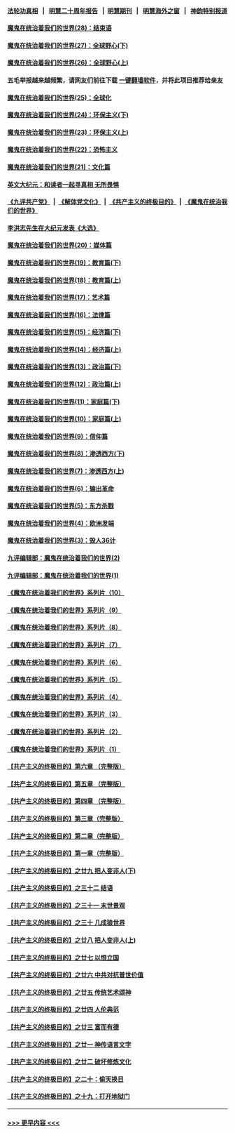 #### [法轮功真相](https://github.com/gfw-breaker/truth/blob/master/README.md?t=0) &nbsp;&nbsp;|&nbsp;&nbsp; [明慧二十周年报告](https://github.com/gfw-breaker/mh-reports/blob/master/README.md?t=0) &nbsp;&nbsp;|&nbsp;&nbsp;[明慧期刊](https://github.com/gfw-breaker/mh-qikan) &nbsp;&nbsp;|&nbsp;&nbsp; [明慧海外之窗](https://github.com/gfw-breaker/mh-news/blob/master/README.md?t=0) &nbsp;&nbsp;|&nbsp;&nbsp; [神韵特别报道](https://github.com/gfw-breaker/mh-news/blob/master/shenyun.md?t=0)
#### [魔鬼在统治着我们的世界(28)：结束语](../pages/nsc422/n10936246.md?t=06220152) 
#### [魔鬼在统治着我们的世界(27)：全球野心(下)](../pages/nsc422/n10928319.md?t=06220152) 
#### [魔鬼在统治着我们的世界(26)：全球野心(上)](../pages/nsc422/n10900318.md?t=06220152) 
#### 五毛举报越来越频繁，请网友们前往下载 [一键翻墙软件](https://github.com/gfw-breaker/ssr-accounts)，并将此项目推荐给亲友
#### [魔鬼在统治着我们的世界(25)：全球化](../pages/nsc422/n10788205.md?t=06220152) 
#### [魔鬼在统治着我们的世界(24)：环保主义(下)](../pages/nsc422/n10695307.md?t=06220152) 
#### [魔鬼在统治着我们的世界(23)：环保主义(上)](../pages/nsc422/n10688613.md?t=06220152) 
#### [魔鬼在统治着我们的世界(22)：恐怖主义](../pages/nsc422/n10614727.md?t=06220152) 
#### [魔鬼在统治着我们的世界(21)：文化篇](../pages/nsc422/n10597706.md?t=06220152) 
#### [英文大纪元：和读者一起寻真相 无所畏惧](../pages/nsc422/n12542027.md?t=06220152) 
#### [《九评共产党》](https://github.com/begood0513/9ping.md/blob/master/README.md) &nbsp;|&nbsp; [《解体党文化》](../../../../jtdwh.md/blob/master/README.md)  &nbsp;|&nbsp; [《共产主义的终极目的》](../../../../gczydzjmd.md/blob/master/README.md) &nbsp;|&nbsp; [《魔鬼在统治我们的世界》](../../../../mgztzwmdsj.md/blob/master/README.md) 
#### [李洪志先生在大纪元发表《大选》](../pages/nsc422/n12534746.md?t=06220152) 
#### [魔鬼在统治着我们的世界(20)：媒体篇](../pages/nsc422/n10586579.md?t=06220152) 
#### [魔鬼在统治着我们的世界(19)：教育篇(下)](../pages/nsc422/n10564808.md?t=06220152) 
#### [魔鬼在统治着我们的世界(18)：教育篇(上)](../pages/nsc422/n10526970.md?t=06220152) 
#### [魔鬼在统治着我们的世界(17)：艺术篇](../pages/nsc422/n10499093.md?t=06220152) 
#### [魔鬼在统治着我们的世界(16)：法律篇](../pages/nsc422/n10485969.md?t=06220152) 
#### [魔鬼在统治着我们的世界(15)：经济篇(下)](../pages/nsc422/n10469975.md?t=06220152) 
#### [魔鬼在统治着我们的世界(14)：经济篇(上)](../pages/nsc422/n10457370.md?t=06220152) 
#### [魔鬼在统治着我们的世界(13)：政治篇(下)](../pages/nsc422/n10448270.md?t=06220152) 
#### [魔鬼在统治着我们的世界(12)：政治篇(上)](../pages/nsc422/n10444576.md?t=06220152) 
#### [魔鬼在统治着我们的世界(11)：家庭篇(下)](../pages/nsc422/n10440961.md?t=06220152) 
#### [魔鬼在统治着我们的世界(10)：家庭篇(上)](../pages/nsc422/n10435448.md?t=06220152) 
#### [魔鬼在统治着我们的世界(9)：信仰篇](../pages/nsc422/n10432159.md?t=06220152) 
#### [魔鬼在统治着我们的世界(8)：渗透西方(下)](../pages/nsc422/n10429603.md?t=06220152) 
#### [魔鬼在统治着我们的世界(7)：渗透西方(上)](../pages/nsc422/n10426013.md?t=06220152) 
#### [魔鬼在统治着我们的世界(6)：输出革命](../pages/nsc422/n10421536.md?t=06220152) 
#### [魔鬼在统治着我们的世界(5)：东方杀戮](../pages/nsc422/n10417707.md?t=06220152) 
#### [魔鬼在统治着我们的世界(4)：欧洲发端](../pages/nsc422/n10414890.md?t=06220152) 
#### [魔鬼在统治着我们的世界(3)：毁人36计](../pages/nsc422/n10411583.md?t=06220152) 
#### [九评编辑部：魔鬼在统治着我们的世界(2)](../pages/nsc422/n10410036.md?t=06220152) 
#### [九评编辑部：魔鬼在统治着我们的世界(1)](../pages/nsc422/n10406825.md?t=06220152) 
#### [《魔鬼在统治着我们的世界》系列片（10）](../pages/nsc422/n12292670.md?t=06220152) 
#### [《魔鬼在统治着我们的世界》系列片（9）](../pages/nsc422/n12290859.md?t=06220152) 
#### [《魔鬼在统治着我们的世界》系列片（8）](../pages/nsc422/n12287445.md?t=06220152) 
#### [《魔鬼在统治着我们的世界》系列片（7）](../pages/nsc422/n12283425.md?t=06220152) 
#### [《魔鬼在统治着我们的世界》系列片（6）](../pages/nsc422/n12282314.md?t=06220152) 
#### [《魔鬼在统治着我们的世界》系列片（5）](../pages/nsc422/n12281419.md?t=06220152) 
#### [《魔鬼在统治着我们的世界》系列片（4）](../pages/nsc422/n12274024.md?t=06220152) 
#### [《魔鬼在统治着我们的世界》系列片（3）](../pages/nsc422/n12271322.md?t=06220152) 
#### [《魔鬼在统治着我们的世界》系列片（2）](../pages/nsc422/n12269049.md?t=06220152) 
#### [《魔鬼在统治着我们的世界》系列片（1）](../pages/nsc422/n12267575.md?t=06220152) 
#### [【共产主义的终极目的】第六章 （完整版）](../pages/nsc422/n11428913.md?t=06220152) 
#### [【共产主义的终极目的】第五章 （完整版）](../pages/nsc422/n11428912.md?t=06220152) 
#### [【共产主义的终极目的】第四章 （完整版）](../pages/nsc422/n11428907.md?t=06220152) 
#### [【共产主义的终极目的】第三章（完整版）](../pages/nsc422/n11428848.md?t=06220152) 
#### [【共产主义的终极目的】第二章（完整版）](../pages/nsc422/n11428831.md?t=06220152) 
#### [【共产主义的终极目的】第一章（完整版）](../pages/nsc422/n11417651.md?t=06220152) 
#### [【共产主义的终极目的】之廿九 把人变非人(下)](../pages/nsc422/n11344140.md?t=06220152) 
#### [【共产主义的终极目的】之三十二 结语](../pages/nsc422/n11360535.md?t=06220152) 
#### [【共产主义的终极目的】之三十一 末世景观](../pages/nsc422/n11351129.md?t=06220152) 
#### [【共产主义的终极目的】之三十 几成狼世界](../pages/nsc422/n11348280.md?t=06220152) 
#### [【共产主义的终极目的】之廿八 把人变非人(上)](../pages/nsc422/n11340492.md?t=06220152) 
#### [【共产主义的终极目的】之廿七 以恨立国](../pages/nsc422/n11336944.md?t=06220152) 
#### [【共产主义的终极目的】之廿六 中共对抗普世价值](../pages/nsc422/n11324785.md?t=06220152) 
#### [【共产主义的终极目的】之廿五 传统艺术颂神](../pages/nsc422/n11296396.md?t=06220152) 
#### [【共产主义的终极目的】之廿四 人伦典范](../pages/nsc422/n11296397.md?t=06220152) 
#### [【共产主义的终极目的】之廿三 富而有德](../pages/nsc422/n11283598.md?t=06220152) 
#### [【共产主义的终极目的】之廿一 神传语言文字](../pages/nsc422/n11263265.md?t=06220152) 
#### [【共产主义的终极目的】之廿二 破坏修炼文化](../pages/nsc422/n11245728.md?t=06220152) 
#### [【共产主义的终极目的】之二十：偷天换日](../pages/nsc422/n11238846.md?t=06220152) 
#### [【共产主义的终极目的】之十九：打开地狱门](../pages/nsc422/n11206376.md?t=06220152) 

----
#### [ >>> 更早内容 <<< ](../indexes/nsc422-earlier.md)
